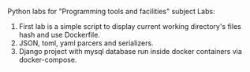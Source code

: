 Python labs for "Programming tools and facilities" subject
Labs:
1. First lab is a simple script to display current working directory's files hash and use Dockerfile.
2. JSON, toml, yaml parcers and serializers.
3. Django project with mysql database run inside docker containers via docker-compose.
